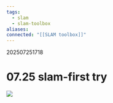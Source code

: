 ```yaml
---
tags:
  - slam
  - slam-toolbox
aliases: 
connected: "[[SLAM toolbox]]"
---
```

202507251718
# 07.25 slam-first try

![](slam-firt-try-lotsof-noise(07.25).png)
